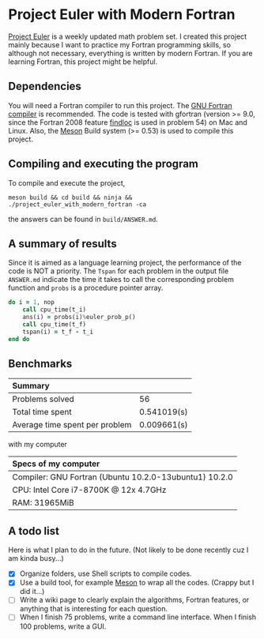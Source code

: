 # Project Euler with Modern Fortran

[Project Euler](https://projecteuler.net/about) is a weekly updated math problem set. I created this project mainly because I want to practice my Fortran programming skills, so although not necessary, everything is written by modern Fortran. If you are learning Fortran, this project might be helpful.

## Dependencies

You will need a Fortran compiler to run this project. The [GNU Fortran compiler](https://gcc.gnu.org/fortran/) is recommended. The code is tested with gfortran (version >= 9.0, since the Fortran 2008 feature [findloc](https://gcc.gnu.org/onlinedocs/gfortran/FINDLOC.html) is used in problem 54) on Mac and Linux. Also, the [Meson](https://mesonbuild.com/index.html) Build system (>= 0.53) is used to compile this project. 

## Compiling and executing the program

To compile and execute the project,

```shell
meson build && cd build && ninja && ./project_euler_with_modern_fortran -ca
```

the answers can be found in `build/ANSWER.md`.

## A summary of results

Since it is aimed as a language learning project, the performance of the code is NOT a priority. The `Tspan` for each problem in the output file `ANSWER.md` indicate the time it takes to call the corresponding problem function and `probs` is a procedure pointer array.

```fortran
do i = 1, nop
    call cpu_time(t_i)
    ans(i) = probs(i)%euler_prob_p()
    call cpu_time(t_f)
    tspan(i) = t_f - t_i
end do
```


## Benchmarks

| Summary                        |               |
|:-------------------------------|:--------------|
| Problems solved                |   56          |
| Total time spent               |   0.541019(s) |
| Average time spent per problem |   0.009661(s) |

with my computer 

|Specs of my computer                                           |
|:--------------------------------------------------------------|
|Compiler: GNU Fortran (Ubuntu 10.2.0-13ubuntu1) 10.2.0         |
|CPU: Intel Core i7-8700K @ 12x 4.7GHz                          |
|RAM: 31965MiB                                                  |


## A todo list

Here is what I plan to do in the future. (Not likely to be done recently cuz I am kinda busy...)

- [x] Organize folders, use Shell scripts to compile codes.
- [x] Use a build tool, for example [Meson](https://mesonbuild.com/) to wrap all the codes. (Crappy but I did it...)
- [ ] Write a wiki page to clearly explain the algorithms, Fortran features, or anything that is interesting for each question.
- [ ] When I finish 75 problems, write a command line interface. When I finish 100 problems, write a GUI.
